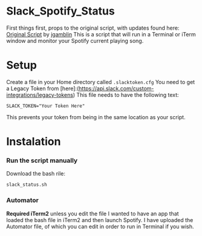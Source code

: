 # Slack_Spotify_Status
First things first, props to the original script, with updates found here:
[Original Script](https://gist.github.com/jgamblin/9701ed50398d138c65ead316b5d11b26) by [jgamblin](https://gist.github.com/jgamblin)
This is a script that will run in a Terminal or iTerm window and monitor your Spotify current playing song. 

# Setup
Create a file in your Home directory called `.slacktoken.cfg`
You need to get a Legacy Token from [here]:(https://api.slack.com/custom-integrations/legacy-tokens)
This file needs to have the following text:
```
SLACK_TOKEN="Your Token Here"
```
This prevents your token from being in the same location as your script. 

# Instalation
### Run the script manually
Download the bash rile:
```sh
slack_status.sh
```

### Automator
**Required iTerm2** unless you edit the file
I wanted to have an app that loaded the bash file in iTerm2 and then launch Spotify. 
I have uploaded the Automator file, of which you can edit in order to run in Terminal if you wish.
